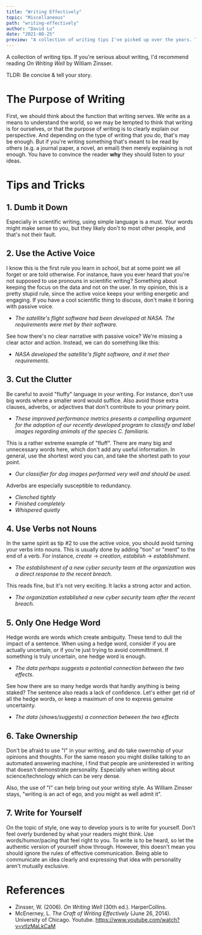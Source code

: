 ```yaml
---
title: "Writing Effectively"
topic: "Miscellaneous"
path: "writing-effectively"
author: "David Lu"
date: "2021-08-25"
preview: "A collection of writing tips I've picked up over the years. This covers both a bottom-up and top-down approach to teaching writing. "
---
```


A collection of writing tips. If you're serious about writing, I'd recommend reading *On Writing Well* by William Zinsser. 

<v-card variant="tonal" class="mb-5">
  <v-card-text>
    TLDR: Be concise & tell your story.
  </v-card-text>
</v-card>


# The Purpose of Writing

<v-divider></v-divider>

First, we should think about the function that writing serves. We write as a means to understand the world, so we may be tempted to think that writing is for ourselves, or that the purpose of writing is to clearly explain our perspective. And depending on the type of writing that you do, that's may be enough. But if you're writing something that's meant to be read by others (e.g. a journal paper, a novel, an email) then merely explaining is not enough. You have to convince the reader **why** they should listen to your ideas. 


# Tips and Tricks

<v-divider></v-divider>

## 1. Dumb it Down

Especially in scientific writing, using simple language is a must. Your words might make sense to you, but they likely don't to most other people, and that's not their fault. 


## 2. Use the Active Voice

I know this is the first rule you learn in school, but at some point we all forget or are told otherwise. For instance, have you ever heard that you're not supposed to use pronouns in scientific writing? Something about keeping the focus on the data and not on the user. In my opinion, this is a pretty stupid rule, since the active voice keeps your writing energetic and engaging. If you have a cool scientific thing to discuss, don't make it boring with passive voice.

- *The satellite's flight software had been developed at NASA. The requirements were met by their software.*

See how there's no clear narrative with passive voice? We're missing a clear actor and action. Instead, we can do something like this:

- *NASA developed the satellite's flight software, and it met their requirements.*

## 3. Cut the Clutter

Be careful to avoid "fluffy" language in your writing. For instance, don't use big words where a smaller word would suffice. Also avoid those extra clauses, adverbs, or adjectives that don't contribute to your primary point. 

 - *These improved performance metrics presents a compelling argument for the adoption of our recently developed program to classify and label images regarding animals of the species C. familiaris.*

This is a rather extreme example of "fluff". There are many big and unnecessary words here, which don't add any useful information. In general, use the shortest word you can, and take the shortest path to your point. 

* *Our classifier for dog images performed very well and should be used.*

Adverbs are especially susceptible to redundancy.

* *Clenched tightly*
* *Finished completely*
* *Whispered quietly*

## 4. Use Verbs not Nouns

In the same spirit as tip #2 to use the active voice, you should avoid turning your verbs into nouns. This is usually done by adding "tion" or "ment" to the end of a verb. For instance, *create* -> *creation*, *establish* -> *establishment*.

* *The establishment of a new cyber security team at the organization was a direct response to the recent breach.*

This reads fine, but it's not very exciting. It lacks a strong actor and action.

* *The organization established a new cyber security team after the recent breach.*

## 5. Only One Hedge Word

Hedge words are words which create ambiguity. These tend to dull the impact of a sentence. When using a hedge word, consider if you are actually uncertain, or if you're just trying to avoid committment. If something is truly uncertain, one hedge word is enough. 

* *The data perhaps suggests a potential connection between the two effects.*

See how there are so many hedge words that hardly anything is being staked? The sentence also reads a lack of confidence. Let's either get rid of all the hedge words, or keep a maximum of one to express genuine uncertainty. 

* *The data (shows/suggests) a connection between the two effects*

## 6. Take Ownership

Don't be afraid to use "I" in your writing, and do take owernship of your opinions and thoughts. For the same reason you might dislike talking to an automated answering machine, I find that people are uninterested in writing that doesn't demonstrate personality. Especially when writing about science/technology which can be very dense. 

Also, the use of "I" can help bring out your writing style. As William Zinsser stays, "writing is an act of ego, and you might as well admit it". 


## 7. Write for Yourself

On the topic of style, one way to develop yours is to write for yourself. Don't feel overly burdened by what your readers might think. Use words/humor/pacing that feel right to you. To write is to be heard, so let the authentic version of yourself show through. However, this doesn't mean you should ignore the rules of effective communication. Being able to communicate an idea clearly and expressing that idea with personality aren't mutually exclusive.   


# References

<v-divider :thickness="5"></v-divider>

* Zinsser, W. (2006). *On Writing Well* (30th ed.). HarperCollins.
* McEnerney, L. *The Craft of Writing Effectively* (June 26, 2014). University of Chicago. Youtube. https://www.youtube.com/watch?v=vtIzMaLkCaM